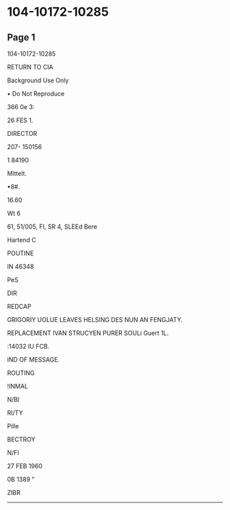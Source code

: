 # 104-10172-10285

## Page 1

104-10172-10285

RETURN TO CIA

Background Use Only

• Do Not Reproduce

366 0e 3:

26 FES 1.

DIRECTOR

207- 150156

1 84190

Mittelt.

•8#.

16.60

Wt 6

61, 51/005, FI, SR 4, SLEEd Bere

Hartend C

POUTINE

IN 46348

PeS

DIR

REDCAP

GRIGORIY UOLUE LEAVES HELSING DES NUN AN FENGJATY.

REPLACEMENT IVAN STRUCYEN PURER SOULi Guert 1L.

:14032 IU FCB.

IND OF MESSAGE.

ROUTING

!INMAL

N/Bl

RI/TY

Pille

BECTROY

N/FI

27 FEB 1960

0B 1389 "

ZIBR

---

